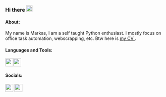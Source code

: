 ### Hi there <img src="https://camo.githubusercontent.com/e8e7b06ecf583bc040eb60e44eb5b8e0ecc5421320a92929ce21522dbc34c891/68747470733a2f2f6d656469612e67697068792e636f6d2f6d656469612f6876524a434c467a6361737252346961377a2f67697068792e676966" height=20>


#### About:
My name is Markas, I am a self taught Python enthusiast. I mostly focus on office task automation, webscrapping, etc. Btw here is [my CV ](https://github.com/markaspo/markaspo/files/6559783/Markas_Povilaika_CV.1.pdf).

#### Languages and Tools:
<img src="https://user-images.githubusercontent.com/76971353/119979607-d64f9600-bfc3-11eb-8214-5567e768b7ac.png" height=25><img src="https://user-images.githubusercontent.com/76971353/119976342-a56d6200-bfbf-11eb-9798-5c28618513a9.png" height=25> 

#### Socials:
[<img src="https://user-images.githubusercontent.com/76971353/119973172-d64b9800-bfbb-11eb-9763-c7af1d31877f.png" height=25>](https://www.linkedin.com/in/markaspovilaika/)
[<img src="https://user-images.githubusercontent.com/76971353/119976132-56bfc800-bfbf-11eb-858e-b0076f5cd7c1.png" height=25>](https://stackoverflow.com/users/5431975/markas-povilaika)
